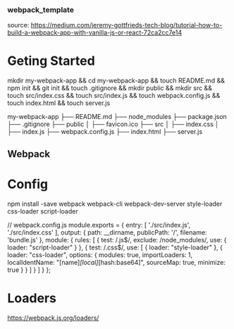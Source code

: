 ### webpack_template
source: https://medium.com/jeremy-gottfrieds-tech-blog/tutorial-how-to-build-a-webpack-app-with-vanilla-js-or-react-72ca2cc7e14

# Geting Started

mkdir my-webpack-app && cd my-webpack-app && touch README.md && npm init && git init && touch .gitignore && mkdir public && mkdir src && touch src/index.css && touch src/index.js && touch webpack.config.js && touch index.html && touch server.js

my-webpack-app
├── README.md
├── node_modules
├── package.json
├── .gitignore
├── public
│   ├── favicon.ico
├── src
│   ├── index.css
│   ├── index.js
├── webpack.config.js
├── index.html
├── server.js

## Webpack

# Config

npm install -save webpack webpack-cli webpack-dev-server style-loader css-loader script-loader

// webpack.config.js
module.exports = {
  entry: [
    './src/index.js',
    './src/index.css'
  ],
  output: {
    path: __dirname,
    publicPath: '/',
    filename: 'bundle.js'
  },
  module: {
    rules: [
      {
        test: /\.js$/,
        exclude: /node_modules/,
        use: {
          loader: "script-loader"
        }
      },
      {
        test: /\.css$/,
        use: [
          {
            loader: "style-loader"
          },
          {
            loader: "css-loader",
            options: {
              modules: true,
              importLoaders: 1,
              localIdentName: "[name]_[local]_[hash:base64]",
              sourceMap: true,
              minimize: true
            }
          }
        ]
      }
    ]
  }
};

# Loaders
https://webpack.js.org/loaders/

